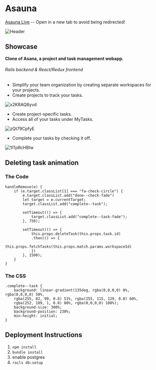 # Asauna

[Asauna Live](https://asauna.herokuapp.com/?#/) -- Open in a new tab to avoid being redirected!

![Header](https://user-images.githubusercontent.com/49211034/61145478-677af980-a48c-11e9-8902-2f06f3f68548.png)


## Showcase

__Clone of Asana, a project and task management webapp.__
###### Rails backend & React/Redux frontend

* Simplify your team organization by creating separate workspaces for your projects.
* Create projects to track your tasks.

![x2KRAQ6yvd](https://user-images.githubusercontent.com/49211034/61146890-ed4c7400-a48f-11e9-9eaf-26540a0fab37.gif)

* Create project-specific tasks.
* Access all of your tasks under MyTasks.

![zQt79CpfyE](https://user-images.githubusercontent.com/49211034/61148180-0c98d080-a493-11e9-962c-9da88e4507fa.gif)

* Complete your tasks by checking it off.

![1lTpRcHBIw](https://user-images.githubusercontent.com/49211034/61148298-4ff33f00-a493-11e9-8e20-57a5c4e04afc.gif)


## Deleting task animation

### The Code
```
handleRemove(e) {
    if (e.target.classList[1] === "fa-check-circle") {
        e.target.classList.add("done--check-fade")
        let target = e.currentTarget;
        target.classList.add("complete--task");

        setTimeout(() => {
            target.classList.add("complete--task-fade");
        }, 750);

        setTimeout(() => {
            this.props.deleteTask(this.props.task.id)
            .then(() => {
                this.props.fetchTasks(this.props.match.params.workspaceId)
            })
        }, 1500);
    }
}
```

### The CSS

```
.complete--task {
    background: linear-gradient(135deg, rgba(0,0,0,0) 0%, rgba(0,0,0,0) 50%, 
    rgba(255, 82, 99, 0.8) 51%, rgba(255, 115, 129, 0.8) 60%, 
    rgba(252, 189, 1, 0.8) 80%, rgba(0,0,0,0) 100%);
    background-size: 300%;
    background-position: 230%;
    min-height: initial;
}
```


## Deployment Instructions

1. `npm install`
2. `bundle install`
3. enable postgres
4. `rails db:setup`
